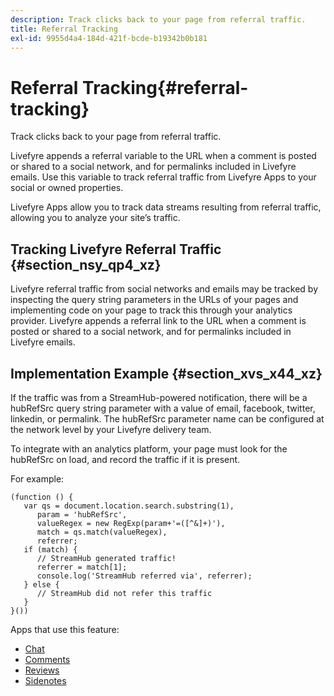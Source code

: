```yaml
---
description: Track clicks back to your page from referral traffic.
title: Referral Tracking
exl-id: 9955d4a4-184d-421f-bcde-b19342b0b181
---
```

# Referral Tracking{#referral-tracking}

Track clicks back to your page from referral traffic.

Livefyre appends a referral variable to the URL when a comment is posted or shared to a social network, and for permalinks included in Livefyre emails. Use this variable to track referral traffic from Livefyre Apps to your social or owned properties.

Livefyre Apps allow you to track data streams resulting from referral traffic, allowing you to analyze your site’s traffic.

## Tracking Livefyre Referral Traffic {#section_nsy_qp4_xz}

Livefyre referral traffic from social networks and emails may be tracked by inspecting the query string parameters in the URLs of your pages and implementing code on your page to track this through your analytics provider. Livefyre appends a referral link to the URL when a comment is posted or shared to a social network, and for permalinks included in Livefyre emails.

## Implementation Example {#section_xvs_x44_xz}

If the traffic was from a StreamHub-powered notification, there will be a hubRefSrc query string parameter with a value of email, facebook, twitter, linkedin, or permalink. The hubRefSrc parameter name can be configured at the network level by your Livefyre delivery team.

To integrate with an analytics platform, your page must look for the hubRefSrc on load, and record the traffic if it is present.

For example:

```
(function () { 
   var qs = document.location.search.substring(1), 
      param = 'hubRefSrc', 
      valueRegex = new RegExp(param+'=([^&]+)'), 
      match = qs.match(valueRegex), 
      referrer; 
   if (match) { 
      // StreamHub generated traffic! 
      referrer = match[1]; 
      console.log('StreamHub referred via', referrer); 
   } else { 
      // StreamHub did not refer this traffic 
   } 
}())
```

Apps that use this feature:

* [Chat](/help/using/c-about-apps/c-chat-app/c-chat-app.md) 
* [Comments](/help/using/c-about-apps/c-comments/c-comments.md) 
* [Reviews](/help/using/c-about-apps/c-reviews-app/c-reviews-app.md) 
* [Sidenotes](/help/using/c-about-apps/c-sidenotes-app/c-sidenotes-app.md)
